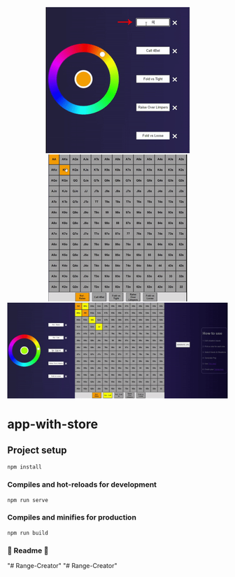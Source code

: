 <div align="center">
  
<img  src="https://github.com/diegolajus/Preflop-Range-Creator/blob/main/src/assets/howoto/howto2.gif">
<br>
<img  src="https://github.com/diegolajus/Preflop-Range-Creator/blob/main/src/assets/howoto/howto4.gif">
<br>  
<img  src="https://github.com/diegolajus/Preflop-Range-Creator/blob/main/src/assets/howoto/howto5.gif">
  
</div>

# app-with-store

## Project setup
```
npm install
```

### Compiles and hot-reloads for development
```
npm run serve
```

### Compiles and minifies for production
```
npm run build
```

### 🚧 Readme 🚧

"# Range-Creator" 
"# Range-Creator" 
